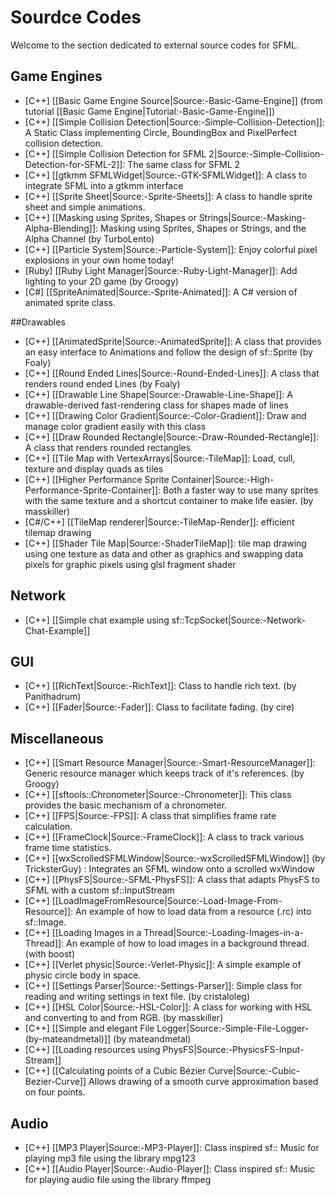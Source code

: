 # Sourdce Codes

Welcome to the section dedicated to external source codes for SFML.

## Game Engines
* [C++] [[Basic Game Engine Source|Source:-Basic-Game-Engine]] (from tutorial [[Basic Game Engine|Tutorial:-Basic-Game-Engine]])
* [C++] [[Simple Collision Detection|Source:-Simple-Collision-Detection]]: A Static Class implementing Circle, BoundingBox and PixelPerfect collision detection.
* [C++] [[Simple Collision Detection for SFML 2|Source:-Simple-Collision-Detection-for-SFML-2]]: The same class for SFML 2
* [C++] [[gtkmm SFMLWidget|Source:-GTK-SFMLWidget]]: A class to integrate SFML into a gtkmm interface
* [C++] [[Sprite Sheet|Source:-Sprite-Sheets]]: A class to handle sprite sheet and simple animations.
* [C++] [[Masking using Sprites, Shapes or Strings|Source:-Masking-Alpha-Blending]]: Masking using Sprites, Shapes or Strings, and the Alpha Channel (by TurboLento)
* [C++] [[Particle System|Source:-Particle-System]]: Enjoy colorful pixel explosions in your own home today!
* [Ruby] [[Ruby Light Manager|Source:-Ruby-Light-Manager]]: Add lighting to your 2D game (by Groogy)
* [C#] [[SpriteAnimated|Source:-Sprite-Animated]]: A C# version of animated sprite class.

##Drawables
* [C++] [[AnimatedSprite|Source:-AnimatedSprite]]: A class that provides an easy interface to Animations and follow the design of sf::Sprite (by Foaly)
* [C++] [[Round Ended Lines|Source:-Round-Ended-Lines]]: A class that renders round ended Lines (by Foaly)
* [C++] [[Drawable Line Shape|Source:-Drawable-Line-Shape]]: A drawable-derived fast-rendering class for shapes made of lines
* [C++] [[Drawing Color Gradient|Source:-Color-Gradient]]: Draw and manage color gradient easily with this class
* [C++] [[Draw Rounded Rectangle|Source:-Draw-Rounded-Rectangle]]: A class that renders rounded rectangles
* [C++] [[Tile Map with VertexArrays|Source:-TileMap]]: Load, cull, texture and display quads as tiles
* [C++] [[Higher Performance Sprite Container|Source:-High-Performance-Sprite-Container]]: Both a faster way to use many sprites with the same texture and a shortcut container to make life easier. (by masskiller)
* [C#/C++] [[TileMap renderer|Source:-TileMap-Render]]: efficient tilemap drawing
* [C++] [[Shader Tile Map|Source:-ShaderTileMap]]: tile map drawing using one texture as data and other as graphics and swapping data pixels for graphic pixels using glsl fragment shader

## Network
* [C++] [[Simple chat example using sf::TcpSocket|Source:-Network-Chat-Example]]

## GUI
* [C++] [[RichText|Source:-RichText]]: Class to handle rich text. (by Panithadrum)
* [C++] [[Fader|Source:-Fader]]: Class to facilitate fading. (by cire)

## Miscellaneous
* [C++] [[Smart Resource Manager|Source:-Smart-ResourceManager]]: Generic resource manager which keeps track of it's references. (by Groogy)
* [C++] [[sftools::Chronometer|Source:-Chronometer]]: This class provides the basic mechanism of a chronometer.
* [C++] [[FPS|Source:-FPS]]: A class that simplifies frame rate calculation.
* [C++] [[FrameClock|Source:-FrameClock]]: A class to track various frame time statistics.
* [C++] [[wxScrolledSFMLWindow|Source:-wxScrolledSFMLWindow]] (by TricksterGuy) : Integrates an SFML window onto a scrolled wxWindow
* [C++] [[PhysFS|Source:-SFML-PhysFS]]: A class that adapts PhysFS to SFML with a custom sf::InputStream
* [C++] [[LoadImageFromResource|Source:-Load-Image-From-Resource]]: An example of how to load data from a resource (.rc) into sf::Image.
* [C++] [[Loading Images in a Thread|Source:-Loading-Images-in-a-Thread]]: An example of how to load images in a background thread. (with boost)
* [C++] [[Verlet physic|Source:-Verlet-Physic]]: A simple example of physic circle body in space.
* [C++] [[Settings Parser|Source:-Settings-Parser]]: Simple class for reading and writing settings in text file. (by cristaloleg)
* [C++] [[HSL Color|Source:-HSL-Color]]: A class for working with HSL and converting to and from RGB. (by masskiller)
* [C++] [[Simple and elegant File Logger|Source:-Simple-File-Logger-(by-mateandmetal)]] (by mateandmetal)
* [C++] [[Loading resources using PhysFS|Source:-PhysicsFS-Input-Stream]]
* [C++] [[Calculating points of a Cubic Bézier Curve|Source:-Cubic-Bezier-Curve]] Allows drawing of a smooth curve approximation based on four points.

## Audio
* [C++] [[MP3 Player|Source:-MP3-Player]]: Class inspired sf:: Music for playing mp3 file using the library mpg123
* [C++] [[Audio Player|Source:-Audio-Player]]: Class inspired sf:: Music for playing audio file using the library ffmpeg